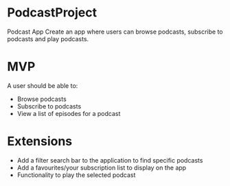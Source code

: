 # PodcastProject

Podcast App
Create an app where users can browse podcasts, subscribe to podcasts and play podcasts.

# MVP

A user should be able to:
* Browse podcasts
* Subscribe to podcasts
* View a list of episodes for a podcast

# Extensions

* Add a filter search bar to the application to find specific podcasts 
* Add a favourites/your subscription list to display on the app
* Functionality to play the selected podcast


